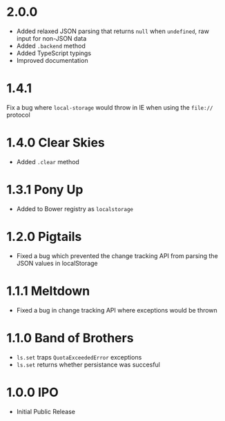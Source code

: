# 2.0.0

- Added relaxed JSON parsing that returns `null` when `undefined`, raw input for non-JSON data
- Added `.backend` method
- Added TypeScript typings
- Improved documentation

# 1.4.1

Fix a bug where `local-storage` would throw in IE when using the `file://` protocol

# 1.4.0 Clear Skies

- Added `.clear` method

# 1.3.1 Pony Up

- Added to Bower registry as `localstorage`

# 1.2.0 Pigtails

- Fixed a bug which prevented the change tracking API from parsing the JSON values in localStorage

# 1.1.1 Meltdown

- Fixed a bug in change tracking API where exceptions would be thrown

# 1.1.0 Band of Brothers

- `ls.set` traps `QuotaExceededError` exceptions
- `ls.set` returns whether persistance was succesful

# 1.0.0 IPO

- Initial Public Release
